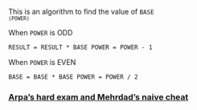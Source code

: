 This is an algorithm to find the value of <code>BASE<sup> (POWER)</sup></code>

When `POWER` is ODD

`
  RESULT = RESULT * BASE
  POWER = POWER - 1
`

When `POWER` is EVEN

`
  BASE = BASE * BASE
  POWER = POWER / 2
`

### [Arpa’s hard exam and Mehrdad’s naive cheat](https://codeforces.com/problemset/problem/742/A)
